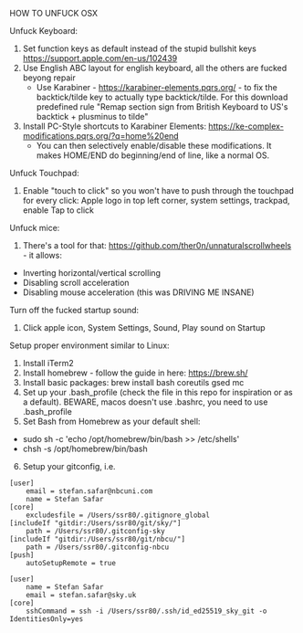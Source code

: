HOW TO UNFUCK OSX

Unfuck Keyboard:
1) Set function keys as default instead of the stupid bullshit keys https://support.apple.com/en-us/102439
2) Use English ABC layout for english keyboard, all the others are fucked beyong repair
   - Use Karabiner - https://karabiner-elements.pqrs.org/ - to fix the backtick/tilde key to actually type backtick/tilde. For this download predefined rule "Remap section sign from British Keyboard to US's backtick + plusminus to tilde"
3) Install PC-Style shortcuts to Karabiner Elements: https://ke-complex-modifications.pqrs.org/?q=home%20end
   - You can then selectively enable/disable these modifications. It makes HOME/END do beginning/end of line, like a normal OS.

Unfuck Touchpad:
1) Enable "touch to click" so you won't have to push through the touchpad for every click: Apple logo in top left corner, system settings, trackpad, enable Tap to click

Unfuck mice:
1) There's a tool for that: https://github.com/ther0n/unnaturalscrollwheels - it allows:
  - Inverting horizontal/vertical scrolling
  - Disabling scroll acceleration
  - Disabling mouse acceleration (this was DRIVING ME INSANE)

Turn off the fucked startup sound:
1) Click apple icon, System Settings, Sound, Play sound on Startup

Setup proper environment similar to Linux:
1) Install iTerm2
2) Install homebrew - follow the guide in here: https://brew.sh/
3) Install basic packages: brew install bash coreutils gsed mc
4) Set up your .bash_profile (check the file in this repo for inspiration or as a default). BEWARE, macos doesn't use .bashrc, you need to use .bash_profile
5) Set Bash from Homebrew as your default shell:
  - sudo sh -c 'echo /opt/homebrew/bin/bash >> /etc/shells'
  - chsh -s /opt/homebrew/bin/bash
6) Setup your gitconfig, i.e.
```.gitconfig
[user]
	email = stefan.safar@nbcuni.com
	name = Stefan Safar
[core]
	excludesfile = /Users/ssr80/.gitignore_global
[includeIf "gitdir:/Users/ssr80/git/sky/"]
	path = /Users/ssr80/.gitconfig-sky
[includeIf "gitdir:/Users/ssr80/git/nbcu/"]
	path = /Users/ssr80/.gitconfig-nbcu
[push]
	autoSetupRemote = true
```

```.gitconfig-sky
[user]
	name = Stefan Safar
	email = stefan.safar@sky.uk
[core]
	sshCommand = ssh -i /Users/ssr80/.ssh/id_ed25519_sky_git -o IdentitiesOnly=yes
```
